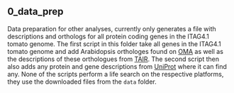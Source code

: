 ## 0_data_prep
Data preparation for other analyses, currently only generates a file with descriptions and orthologs for all protein coding genes in the ITAG4.1 tomato genome.
The first script in this folder take all genes in the ITAG4.1 tomato genome and add Arabidopsis orthologes found on [OMA](https://omabrowser.org/) as well as the descriptions of these orthologues from [TAIR](https://www.arabidopsis.org/).
The second script then also adds any protein and gene descriptions from [UniProt](https://www.uniprot.org/) where it can find any.
None of the scripts perform a life search on the respective platforms, they use the downloaded files from the `data` folder.
